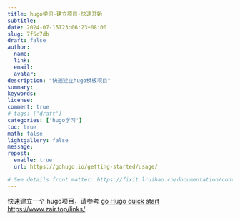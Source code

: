 ```yaml
---
title: hugo学习-建立项目-快速开始
subtitle:
date: 2024-07-15T23:06:23+08:00
slug: 7f5c7db
draft: false
author:
  name:
  link:
  email:
  avatar:
description: "快速建立hugo模板项目"
summary:
keywords:
license:
comment: true
# tags: ['draft']
categories: ['hugo学习']
toc: true
math: false
lightgallery: false
message:
repost:
  enable: true
  url: https://gohugo.io/getting-started/usage/

# See details front matter: https://fixit.lruihao.cn/documentation/content-management/introduction/#front-matter
---
```

快速建立一个 hugo项目，请参考
[go Hugo quick start](https://gohugo.io/getting-started/quick-start/)<!--more-->
https://www.zair.top/links/